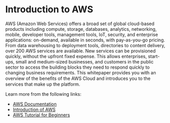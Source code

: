 # Introduction to AWS

AWS (Amazon Web Services) offers a broad set of global cloud-based products including compute, storage, databases, analytics, networking, mobile, developer tools, management tools, IoT, security, and enterprise applications: on-demand, available in seconds, with pay-as-you-go pricing. From data warehousing to deployment tools, directories to content delivery, over 200 AWS services are available. New services can be provisioned quickly, without the upfront fixed expense. This allows enterprises, start-ups, small and medium-sized businesses, and customers in the public sector to access the building blocks they need to respond quickly to changing business requirements. This whitepaper provides you with an overview of the beneﬁts of the AWS Cloud and introduces you to the services that make up the platform.

Learn more from the following links:

- [AWS Documentation](https://docs.aws.amazon.com/)
- [Introduction of AWS](https://docs.aws.amazon.com/whitepapers/latest/aws-overview/introduction.html)
- [AWS Tutorial for Beginners](https://www.youtube.com/watch?v=zA8guDqfv40)